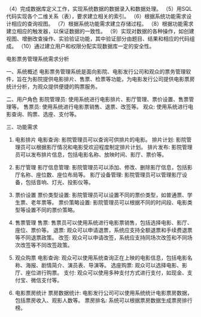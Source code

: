 （4）完成数据库定义工作，实现系统数据的数据录入和数据处理。
（5）用SQL代码实现各个二维关系（表），要求建立相关的索引。
（6）根据系统功能需求设计相应的查询视图。
（7）根据系统功能需求建立存储过程。
（8）根据功能需求建立相应的触发器，以保证数据的一致性。
（9）实现对数据的各种操作，如创建视图、增删改查操作、实验验证功能，其中验证部分由题目、结果和相应的代码组成。
（10）通过建立用户和权限分配实现数据库一定的安全性。

电影票务管理系统需求分析

一、系统概述
电影票务管理系统是面向影院、电影发行公司和观众的票务管理软件，旨在为影院提供电影排片、售票、检票等功能，为电影发行公司提供电影票房统计分析，为观众提供便捷的购票服务。

二、用户角色
影院管理员: 使用系统进行电影排片、影厅管理、票价设置、售票管理等。
售票员: 使用系统进行电影票销售、退票、改签等。
观众: 使用系统进行电影查询、购票、选座、支付等。

三、功能需求
1. 电影排片
电影查询: 影院管理员可以查询可供排片的电影。
排片计划: 影院管理员可以根据影厅情况和电影受欢迎程度制定排片计划。
排片发布: 影院管理员可以发布排片信息，包括电影名称、放映时间、影厅、票价等。

2. 影厅管理
影厅信息管理: 影院管理员可以添加、修改、删除影厅信息，包括影厅名称、座位数、座位布局等。
影厅设备管理: 影院管理员可以管理影厅设备，包括音响、灯光、投影仪等。

3. 票价设置
票价类型设置: 影院管理员可以设置不同的票价类型，如普通票、学生票、老年票等。
票价策略设置: 影院管理员可以根据不同的时间段、电影类型等设置不同的票价策略。

4. 售票管理
售票: 售票员可以使用系统进行电影票销售，包括选择电影、影厅、座位、票价等。
退票: 观众可以申请退票，系统应支持全额退票和手续费退票等不同退票政策。
改签: 观众可以申请改签，系统应支持同场次改签和不同场次改签等不同改签政策。

5. 观众购票
电影查询: 观众可以使用系统查询正在上映的电影信息，包括电影名称、海报、剧情简介、演员表、导演等。
选座购票: 观众可以选择电影、影厅、座位进行购票。
支付: 观众可以使用多种支付方式进行支付，如现金、支付宝、微信支付等。

6. 电影票房统计
票房数据统计: 电影发行公司可以使用系统统计电影票房数据，包括票房收入、观影人数等。
票房排名: 系统可以根据票房数据生成票房排行榜。